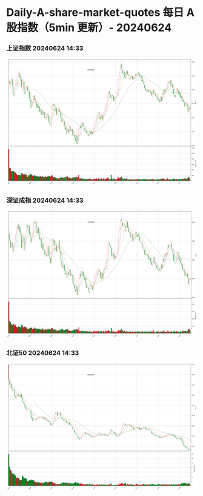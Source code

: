 
# Daily-A-share-market-quotes 每日 A 股指数（5min 更新）- 20240624

### 上证指数 20240624 14:33
![](./fig/2024/6/20240624-sh000001.png)

### 深证成指 20240624 14:33
![](./fig/2024/6/20240624-sz399001.png)

### 北证50 20240624 14:33
![](./fig/2024/6/20240624-bj899050.png)

